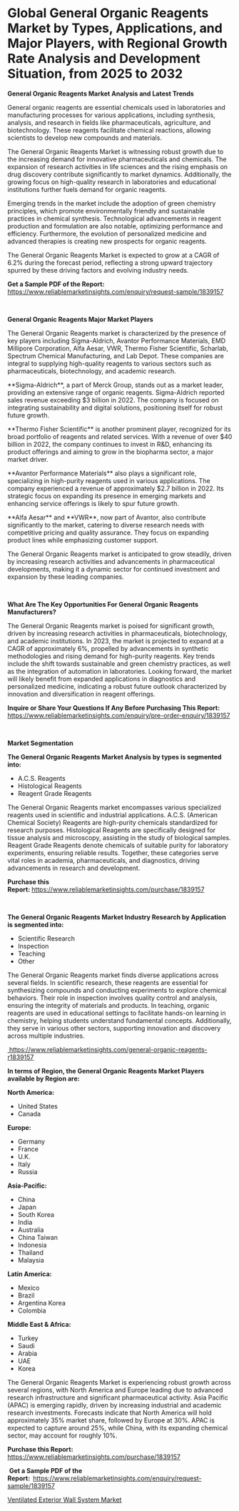 <p><h1>Global General Organic Reagents Market by Types, Applications, and Major Players, with Regional Growth Rate Analysis and Development Situation, from 2025 to 2032</h1></p><p><strong>General Organic Reagents Market Analysis and Latest Trends</strong></p>
<p><p>General organic reagents are essential chemicals used in laboratories and manufacturing processes for various applications, including synthesis, analysis, and research in fields like pharmaceuticals, agriculture, and biotechnology. These reagents facilitate chemical reactions, allowing scientists to develop new compounds and materials. </p><p>The General Organic Reagents Market is witnessing robust growth due to the increasing demand for innovative pharmaceuticals and chemicals. The expansion of research activities in life sciences and the rising emphasis on drug discovery contribute significantly to market dynamics. Additionally, the growing focus on high-quality research in laboratories and educational institutions further fuels demand for organic reagents.</p><p>Emerging trends in the market include the adoption of green chemistry principles, which promote environmentally friendly and sustainable practices in chemical synthesis. Technological advancements in reagent production and formulation are also notable, optimizing performance and efficiency. Furthermore, the evolution of personalized medicine and advanced therapies is creating new prospects for organic reagents.</p><p>The General Organic Reagents Market is expected to grow at a CAGR of 6.2% during the forecast period, reflecting a strong upward trajectory spurred by these driving factors and evolving industry needs.</p></p>
<p><strong>Get a Sample PDF of the Report:&nbsp;</strong> <a href="https://www.reliablemarketinsights.com/enquiry/request-sample/1839157?utm_campaign=2240&utm_medium=2&utm_source=Github&utm_content=ia&utm_term=03042025&utm_id=general-organic-reagents">https://www.reliablemarketinsights.com/enquiry/request-sample/1839157</a></p>
<p>&nbsp;</p>
<p><strong>General Organic Reagents Major Market Players</strong></p>
<p><p>The General Organic Reagents market is characterized by the presence of key players including Sigma-Aldrich, Avantor Performance Materials, EMD Millipore Corporation, Alfa Aesar, VWR, Thermo Fisher Scientific, Scharlab, Spectrum Chemical Manufacturing, and Lab Depot. These companies are integral to supplying high-quality reagents to various sectors such as pharmaceuticals, biotechnology, and academic research.</p><p>**Sigma-Aldrich**, a part of Merck Group, stands out as a market leader, providing an extensive range of organic reagents. Sigma-Aldrich reported sales revenue exceeding $3 billion in 2022. The company is focused on integrating sustainability and digital solutions, positioning itself for robust future growth.</p><p>**Thermo Fisher Scientific** is another prominent player, recognized for its broad portfolio of reagents and related services. With a revenue of over $40 billion in 2022, the company continues to invest in R&D, enhancing its product offerings and aiming to grow in the biopharma sector, a major market driver.</p><p>**Avantor Performance Materials** also plays a significant role, specializing in high-purity reagents used in various applications. The company experienced a revenue of approximately $2.7 billion in 2022. Its strategic focus on expanding its presence in emerging markets and enhancing service offerings is likely to spur future growth.</p><p>**Alfa Aesar** and **VWR**, now part of Avantor, also contribute significantly to the market, catering to diverse research needs with competitive pricing and quality assurance. They focus on expanding product lines while emphasizing customer support.</p><p>The General Organic Reagents market is anticipated to grow steadily, driven by increasing research activities and advancements in pharmaceutical developments, making it a dynamic sector for continued investment and expansion by these leading companies.</p></p>
<p>&nbsp;</p>
<p><strong>What Are The Key Opportunities For General Organic Reagents Manufacturers?</strong></p>
<p><p>The General Organic Reagents market is poised for significant growth, driven by increasing research activities in pharmaceuticals, biotechnology, and academic institutions. In 2023, the market is projected to expand at a CAGR of approximately 6%, propelled by advancements in synthetic methodologies and rising demand for high-purity reagents. Key trends include the shift towards sustainable and green chemistry practices, as well as the integration of automation in laboratories. Looking forward, the market will likely benefit from expanded applications in diagnostics and personalized medicine, indicating a robust future outlook characterized by innovation and diversification in reagent offerings.</p></p>
<p><strong>Inquire or Share Your Questions If Any Before Purchasing This Report:</strong> <a href="https://www.reliablemarketinsights.com/enquiry/pre-order-enquiry/1839157?utm_campaign=2240&utm_medium=2&utm_source=Github&utm_content=ia&utm_term=03042025&utm_id=general-organic-reagents">https://www.reliablemarketinsights.com/enquiry/pre-order-enquiry/1839157</a></p>
<p>&nbsp;</p>
<p><strong>Market Segmentation</strong></p>
<p><strong>The General Organic Reagents Market Analysis by types is segmented into:</strong></p>
<p><ul><li>A.C.S. Reagents</li><li>Histological Reagents</li><li>Reagent Grade Reagents</li></ul></p>
<p><p>The General Organic Reagents market encompasses various specialized reagents used in scientific and industrial applications. A.C.S. (American Chemical Society) Reagents are high-purity chemicals standardized for research purposes. Histological Reagents are specifically designed for tissue analysis and microscopy, assisting in the study of biological samples. Reagent Grade Reagents denote chemicals of suitable purity for laboratory experiments, ensuring reliable results. Together, these categories serve vital roles in academia, pharmaceuticals, and diagnostics, driving advancements in research and development.</p></p>
<p><strong>Purchase this Report:&nbsp;</strong><a href="https://www.reliablemarketinsights.com/purchase/1839157?utm_campaign=2240&utm_medium=2&utm_source=Github&utm_content=ia&utm_term=03042025&utm_id=general-organic-reagents">https://www.reliablemarketinsights.com/purchase/1839157</a></p>
<p>&nbsp;</p>
<p><strong>The General Organic Reagents Market Industry Research by Application is segmented into:</strong></p>
<p><ul><li>Scientific Research</li><li>Inspection</li><li>Teaching</li><li>Other</li></ul></p>
<p><p>The General Organic Reagents market finds diverse applications across several fields. In scientific research, these reagents are essential for synthesizing compounds and conducting experiments to explore chemical behaviors. Their role in inspection involves quality control and analysis, ensuring the integrity of materials and products. In teaching, organic reagents are used in educational settings to facilitate hands-on learning in chemistry, helping students understand fundamental concepts. Additionally, they serve in various other sectors, supporting innovation and discovery across multiple industries.</p></p>
<p><a href="https://www.reliablemarketinsights.com/general-organic-reagents-r1839157?utm_campaign=2240&utm_medium=2&utm_source=Github&utm_content=ia&utm_term=03042025&utm_id=general-organic-reagents">&nbsp;https://www.reliablemarketinsights.com/general-organic-reagents-r1839157</a></p>
<p><strong>In terms of Region, the General Organic Reagents Market Players available by Region are:</strong></p>
<p>
    <p> <strong> North America: </strong>
        <ul>
            <li>United States</li>
            <li>Canada</li>
        </ul>
        </p> 
    <p> <strong> Europe: </strong>
        <ul>
            <li>Germany</li>
            <li>France</li>
            <li>U.K.</li>
            <li>Italy</li>
            <li>Russia</li>
        </ul>
        </p> 
    <p> <strong> Asia-Pacific: </strong>
        <ul>
            <li>China</li>
            <li>Japan</li>
            <li>South Korea</li>
            <li>India</li>
            <li>Australia</li>
            <li>China Taiwan</li>
            <li>Indonesia</li>
            <li>Thailand</li>
            <li>Malaysia</li>
        </ul>
        </p> 
    <p> <strong> Latin America: </strong>
        <ul>
            <li>Mexico</li>
            <li>Brazil</li>
            <li>Argentina Korea</li>
            <li>Colombia</li>
        </ul>
        </p> 
    <p> <strong> Middle East & Africa: </strong>
        <ul>
            <li>Turkey</li>
            <li>Saudi</li>
            <li>Arabia</li>
            <li>UAE</li>
            <li>Korea</li>
        </ul>
    </p>
    </p>
<p><p>The General Organic Reagents Market is experiencing robust growth across several regions, with North America and Europe leading due to advanced research infrastructure and significant pharmaceutical activity. Asia Pacific (APAC) is emerging rapidly, driven by increasing industrial and academic research investments. Forecasts indicate that North America will hold approximately 35% market share, followed by Europe at 30%. APAC is expected to capture around 25%, while China, with its expanding chemical sector, may account for roughly 10%.</p></p>
<p><strong>Purchase this Report: </strong><a href="https://www.reliablemarketinsights.com/purchase/1839157?utm_campaign=2240&utm_medium=2&utm_source=Github&utm_content=ia&utm_term=03042025&utm_id=general-organic-reagents">https://www.reliablemarketinsights.com/purchase/1839157</a></p>
<p>&nbsp;<strong>Get a Sample PDF of the Report:&nbsp;&nbsp;</strong><a href="https://www.reliablemarketinsights.com/enquiry/request-sample/1839157?utm_campaign=2240&utm_medium=2&utm_source=Github&utm_content=ia&utm_term=03042025&utm_id=general-organic-reagents">https://www.reliablemarketinsights.com/enquiry/request-sample/1839157</a></p>
<p><strong></strong></p>
<p><p><a href="https://github.com/gukenneth26571/Market-Research-Report-List-1/blob/main/ventilated-exterior-wall-system-market.md?utm_campaign=2240&utm_medium=2&utm_source=Github&utm_content=ia&utm_term=03042025&utm_id=general-organic-reagents">Ventilated Exterior Wall System Market</a></p></p>